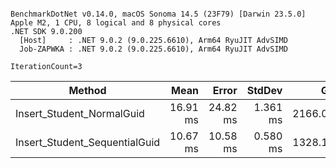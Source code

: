 ```

BenchmarkDotNet v0.14.0, macOS Sonoma 14.5 (23F79) [Darwin 23.5.0]
Apple M2, 1 CPU, 8 logical and 8 physical cores
.NET SDK 9.0.200
  [Host]     : .NET 9.0.2 (9.0.225.6610), Arm64 RyuJIT AdvSIMD
  Job-ZAPWKA : .NET 9.0.2 (9.0.225.6610), Arm64 RyuJIT AdvSIMD

IterationCount=3  

```
| Method                        | Mean     | Error    | StdDev   | Gen0      | Gen1    | Gen2    | Allocated |
|------------------------------ |---------:|---------:|---------:|----------:|--------:|--------:|----------:|
| Insert_Student_NormalGuid     | 16.91 ms | 24.82 ms | 1.361 ms | 2166.0156 | 87.8906 | 41.0156 |  17.65 MB |
| Insert_Student_SequentialGuid | 10.67 ms | 10.58 ms | 0.580 ms | 1328.1250 | 70.3125 | 23.4375 |  10.72 MB |
